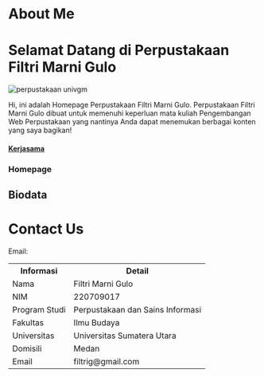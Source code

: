 # About Me
# Selamat Datang di Perpustakaan Filtri Marni Gulo
![perpustakaan univgm](https://github.com/user-attachments/assets/41dbc224-bc2e-4eb5-ae2c-ae72620da9db)

<body>
Hi, ini adalah Homepage Perpustakaan Filtri Marni Gulo. Perpustakaan Filtri Marni Gulo dibuat untuk memenuhi keperluan mata kuliah Pengembangan Web Perpustakaan yang nantinya Anda dapat menemukan berbagai konten yang saya bagikan!
  <h4><a href="https://lib.ugm.ac.id/">Kerjasama</a>
<h3>Homepage</h3>
<h2>Biodata</h2>
<table>
    <tr>
        <th>Informasi</th>
        <th>Detail</th>
    </tr>
    <tr>
        <td>Nama</td>
        <td>Filtri Marni Gulo</td>
    </tr>
    <tr>
        <td>NIM</td>
        <td>220709017</td>
    </tr>
    <tr>
        <td>Program Studi</td>
        <td>Perpustakaan dan Sains Informasi</td>
    </tr> 
    <tr>
        <td>Fakultas</td>
        <td>Ilmu Budaya</td>
    </tr>  
    <tr>
        <td>Universitas</td>
        <td>Universitas Sumatera Utara</td>
    </tr>
    <tr>
        <td>Domisili</td>
        <td>Medan</td>
    </tr>
    <tr>
        <td>Email</td>
        <td>filtrig@gmail.com</td>

<body>
<h1>Contact Us</h1>
     <label for="Email">Email:</label>

    
    
        
      
